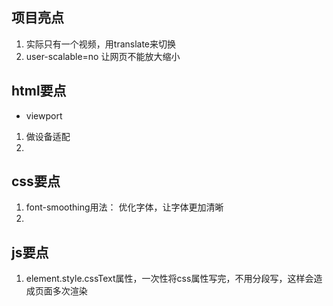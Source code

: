 ## 项目亮点

1. 实际只有一个视频，用translate来切换
2. user-scalable=no 让网页不能放大缩小


## html要点

- viewport
 1. 做设备适配
 2. 

## css要点
 1. font-smoothing用法： 优化字体，让字体更加清晰
 2. 

## js要点
 1. element.style.cssText属性，一次性将css属性写完，不用分段写，这样会造成页面多次渲染